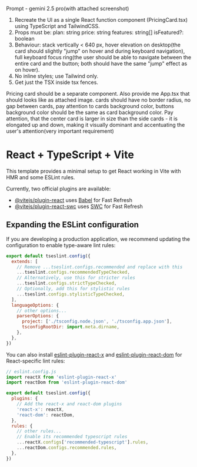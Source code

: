 Prompt - gemini 2.5 pro(with attached screenshot)
1. Recreate the UI as a single React function component (PricingCard.tsx) using TypeScript and TailwindCSS.
2. Props must be: plan: string price: string features: string[] isFeatured?: boolean
3. Behaviour: stack vertically < 640 px, hover elevation on desktop(the card should slightly "jump" on hover and during keyboard navigation), full keyboard focus ring(the user should be able to navigate between the entire card and the button; both should have the same "jump" effect as on hover).
4. No inline styles; use Tailwind only.
5. Get just the TSX inside tsx fences. 

Pricing card should be a separate component. Also provide me App.tsx that should looks like as attached image. cards should have no border radius, no gap between cards, pay attention to cards background color, buttons background color should be the same as card background color. Pay attention, that the center card is larger in size than the side cards - it is elongated up and down, making it visually dominant and accentuating the user's attention(very important requirement)



# React + TypeScript + Vite

    



This template provides a minimal setup to get React working in Vite with HMR and some ESLint rules.

Currently, two official plugins are available:

- [@vitejs/plugin-react](https://github.com/vitejs/vite-plugin-react/blob/main/packages/plugin-react) uses [Babel](https://babeljs.io/) for Fast Refresh
- [@vitejs/plugin-react-swc](https://github.com/vitejs/vite-plugin-react/blob/main/packages/plugin-react-swc) uses [SWC](https://swc.rs/) for Fast Refresh

## Expanding the ESLint configuration

If you are developing a production application, we recommend updating the configuration to enable type-aware lint rules:

```js
export default tseslint.config({
  extends: [
    // Remove ...tseslint.configs.recommended and replace with this
    ...tseslint.configs.recommendedTypeChecked,
    // Alternatively, use this for stricter rules
    ...tseslint.configs.strictTypeChecked,
    // Optionally, add this for stylistic rules
    ...tseslint.configs.stylisticTypeChecked,
  ],
  languageOptions: {
    // other options...
    parserOptions: {
      project: ['./tsconfig.node.json', './tsconfig.app.json'],
      tsconfigRootDir: import.meta.dirname,
    },
  },
})
```

You can also install [eslint-plugin-react-x](https://github.com/Rel1cx/eslint-react/tree/main/packages/plugins/eslint-plugin-react-x) and [eslint-plugin-react-dom](https://github.com/Rel1cx/eslint-react/tree/main/packages/plugins/eslint-plugin-react-dom) for React-specific lint rules:

```js
// eslint.config.js
import reactX from 'eslint-plugin-react-x'
import reactDom from 'eslint-plugin-react-dom'

export default tseslint.config({
  plugins: {
    // Add the react-x and react-dom plugins
    'react-x': reactX,
    'react-dom': reactDom,
  },
  rules: {
    // other rules...
    // Enable its recommended typescript rules
    ...reactX.configs['recommended-typescript'].rules,
    ...reactDom.configs.recommended.rules,
  },
})
```
